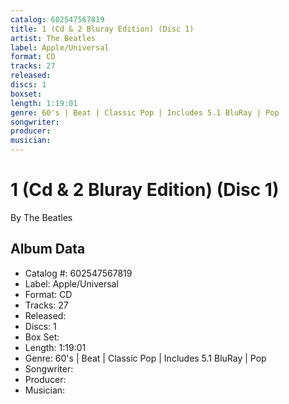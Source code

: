```yaml
---
catalog: 602547567819
title: 1 (Cd & 2 Bluray Edition) (Disc 1)
artist: The Beatles
label: Apple/Universal
format: CD
tracks: 27
released: 
discs: 1
boxset: 
length: 1:19:01
genre: 60's | Beat | Classic Pop | Includes 5.1 BluRay | Pop
songwriter: 
producer: 
musician: 
---
```


# 1 (Cd & 2 Bluray Edition) (Disc 1)

By The Beatles

## Album Data

- Catalog #: 602547567819
- Label: Apple/Universal
- Format: CD
- Tracks: 27
- Released: 
- Discs: 1
- Box Set: 
- Length: 1:19:01
- Genre: 60's | Beat | Classic Pop | Includes 5.1 BluRay | Pop
- Songwriter: 
- Producer: 
- Musician: 

